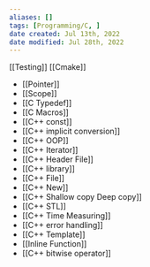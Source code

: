 ```yaml
---
aliases: []
tags: [Programming/C, ] 
date created: Jul 13th, 2022
date modified: Jul 28th, 2022
---
```

[[Testing]]
[[Cmake]]

- [[Pointer]]
- [[Scope]]
- [[C Typedef]]
- [[C Macros]]
- [[C++ const]]
- [[C++ implicit conversion]] 
- [[C++ OOP]]
- [[C++ Iterator]]
- [[C++ Header File]]
- [[C++ library]] 
- [[C++ File]]
- [[C++ New]]
- [[C++ Shallow copy Deep copy]]
- [[C++ STL]]
- [[C++ Time Measuring]]
- [[C++ error handling]]
- [[C++ Template]]
- [[Inline Function]]
- [[C++ bitwise operator]]